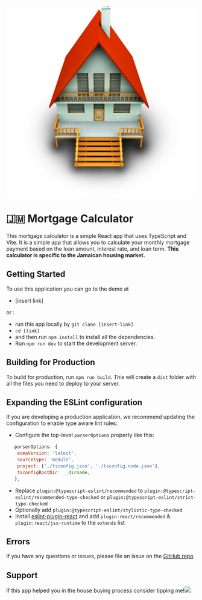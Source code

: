<center><img src="./src/assets/house.png" /></center>

# 🇯🇲  Mortgage Calculator 

This mortgage calculator is a simple React app that uses TypeScript and Vite. It is a simple app that allows you to calculate your monthly mortgage payment based on the loan amount, interest rate, and loan term. <b>This calculator is specific to the Jamaican housing market.</b>

## Getting Started

To use this application you can go to the demo at 
- [insert link] 

 or :

-  run this app locally by `git clone [insert-link]`
-   `cd [link]` 
-   and then run `npm install` to install all the dependencies. 
-   Run `npm run dev` to start the development server.

## Building for Production

To build for production, run `npm run build`. This will create a `dist` folder with all the files you need to deploy to your server.

## Expanding the ESLint configuration

If you are developing a production application, we recommend updating the configuration to enable type aware lint rules:

- Configure the top-level `parserOptions` property like this:

```js
   parserOptions: {
    ecmaVersion: 'latest',
    sourceType: 'module',
    project: ['./tsconfig.json', './tsconfig.node.json'],
    tsconfigRootDir: __dirname,
   },
```

- Replace `plugin:@typescript-eslint/recommended` to `plugin:@typescript-eslint/recommended-type-checked` or `plugin:@typescript-eslint/strict-type-checked`
- Optionally add `plugin:@typescript-eslint/stylistic-type-checked`
- Install [eslint-plugin-react](https://github.com/jsx-eslint/eslint-plugin-react) and add `plugin:react/recommended` & `plugin:react/jsx-runtime` to the `extends` list

## Errors

If you have any questions or issues, please file an issue on the [GitHub repo]()

## Support 

If this app helped you in the house buying process consider tipping me!<a href="https://ko-fi.com/sabrinamedwinter"><img src="https://storage.ko-fi.com/cdn/brandasset/kofi_bg_tag_white.png?" /></a>
